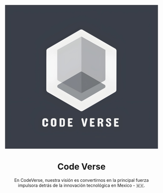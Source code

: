 <div align="center">
<img src="./logo.jpg" />
<h1>Code Verse</h1>
<p>En CodeVerse, nuestra visión es convertirnos en la principal fuerza impulsora detrás de la innovación tecnológica en Mexico - 🇲🇽.</p>
</div>
